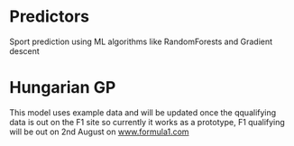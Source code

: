 # Predictors
Sport prediction using ML algorithms like RandomForests and Gradient descent 
# Hungarian GP
This model uses example data and will be updated once the qqualifying data is out on the F1 site so currently it works as a prototype, F1 qualifying will be out on 2nd August on www.formula1.com
